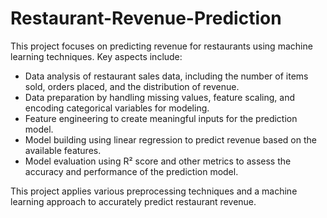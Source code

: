 # Restaurant-Revenue-Prediction

This project focuses on predicting revenue for restaurants using machine learning techniques. Key aspects include:
  - Data analysis of restaurant sales data, including the number of items sold, orders placed, and the distribution of revenue.
  - Data preparation by handling missing values, feature scaling, and encoding categorical variables for modeling.
  - Feature engineering to create meaningful inputs for the prediction model.
  - Model building using linear regression to predict revenue based on the available features.
  - Model evaluation using R² score and other metrics to assess the accuracy and performance of the prediction model.
    
This project applies various preprocessing techniques and a machine learning approach to accurately predict restaurant revenue.
